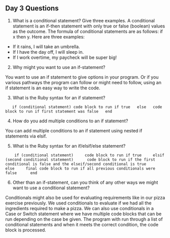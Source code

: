 ## Day 3 Questions

1. What is a conditional statement? Give three examples.
A conditional statement is an if-then statement with only true or false (boolean) values as the outcome. The formula of conditional statements are as follows: if x then y. Here are three examples:

- If it rains, I will take an umbrella.
- If I have the day off, I will sleep in.
- If I work overtime, my paycheck will be super big!

2. Why might you want to use an if-statement?

You want to use an if statement to give options in your program. Or if you various pathways the program can follow or might need to follow, using an if statement is an easy way to write the code.

3. What is the Ruby syntax for an if statement?

`    if (conditional statement)
      code block to run if true  
    else  
      code block to run if first statement was false  
    end  `

4. How do you add multiple conditions to an if statement?

You can add multiple conditions to an if statement using nested if statements via elsif.

5. What is the Ruby syntax for an if/elsif/else statement?

`    if (conditional statement)    
      code block to run if true    
    elsif (second conditional statement)     
      code block to run if the first conditional is false and the elseif/second conditional is true     
    else    
      final code block to run if all previous conditionals were false     
    end`

6. Other than an if-statement, can you think of any other ways we might want to use a conditional statement?

Conditionals might also be used for evaluating requirements like in our pizza exercise previously. We used conditionals to evaluate if we had all the ingredients required to make a pizza. We can also use conditionals in a Case or Switch statement where we have multiple code blocks that can be run depending on the case be given. The program with run through a list of conditional statements and when it meets the correct condition, the code block is processed.
